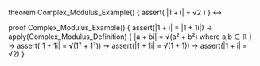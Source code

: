 theorem Complex_Modulus_Example() {
  assert(
    |1 + i| = √2
  )
} ↔

proof Complex_Modulus_Example() {
  assert(|1 + i| = |1 + 1i|) →
  apply(Complex_Modulus_Definition) {
    |a + bi| = √(a² + b²) where a,b ∈ ℝ
  } →
  assert(|1 + 1i| = √(1² + 1²)) →
  assert(|1 + 1i| = √(1 + 1)) →
  assert(|1 + i| = √2)
}